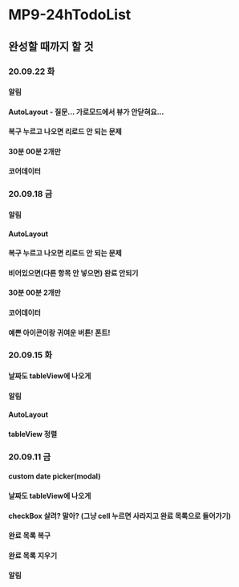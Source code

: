 # MP9-24hTodoList
## 완성할 때까지 할 것
### 20.09.22 화

#### 알림 
#### AutoLayout - 질문... 가로모드에서 뷰가 안닫혀요...
#### 복구 누르고 나오면 리로드 안 되는 문제
#### 30분 00분 2개만
#### 코어데이터

### 20.09.18 금
#### 알림 
#### AutoLayout
#### 복구 누르고 나오면 리로드 안 되는 문제
#### 비어있으면(다른 항목 안 넣으면) 완료 안되기
#### 30분 00분 2개만
#### 코어데이터
#### 예쁜 아이콘이랑 귀여운 버튼! 폰트!


### 20.09.15 화
#### 날짜도 tableView에 나오게
#### 알림 
#### AutoLayout
#### tableView 정렬



### 20.09.11 금 
#### custom date picker(modal)
#### 날짜도 tableView에 나오게
#### checkBox 살려? 말아? (그냥 cell 누르면 사라지고 완료 목록으로 들어가기)
#### 완료 목록 복구
#### 완료 목록 지우기
#### 알림 

